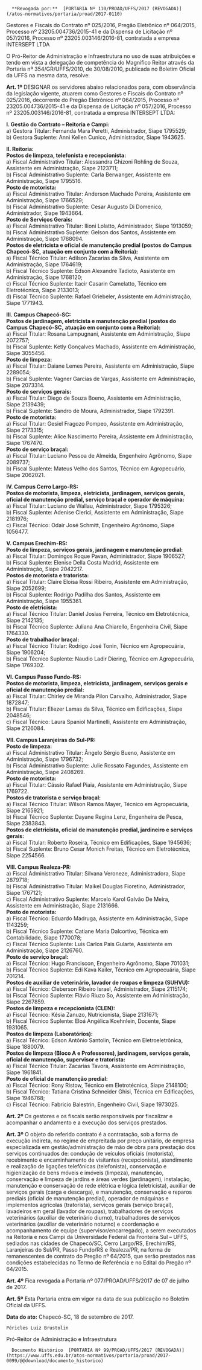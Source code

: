       **Revogada por:**  [PORTARIA Nº 110/PROAD/UFFS/2017 (REVOGADA)](/atos-normativos/portaria/proad/2017-0110) 

   Gestores e Fiscais do Contrato nº 025/2016, Pregão Eletrônico nº 064/2015, Processo nº 23205.004736/2015-41 e da Dispensa de Licitação nº 057/2016, Processo nº 23205.003146/2016-81, contratada a empresa INTERSEPT LTDA  

O Pró-Reitor de Administração e Infraestrutura no uso de suas atribuições e tendo em vista a delegação de competência do Magnífico Reitor através da Portaria nº 354/GR/UFFS/2010, de 30/08/2010, publicada no Boletim Oficial da UFFS na mesma data, resolve:

 **Art. 1º** DESIGNAR os servidores abaixo relacionados para, com observância da legislação vigente, atuarem como Gestores e Fiscais do Contrato nº 025/2016, decorrente do Pregão Eletrônico nº 064/2015, Processo nº 23205.004736/2015-41 e da Dispensa de Licitação nº 057/2016, Processo nº 23205.003146/2016-81, contratada a empresa INTERSEPT LTDA:

 **I. Gestão do Contrato – Reitoria e Campi:**  
a) Gestora Titular: Fernanda Mara Peretti, Administrador, Siape 1795529;  
b) Gestora Suplente: Anni Kellen Cunico, Administrador, Siape 1943625.

 **II. Reitoria:**  
**Postos de limpeza, telefonista e recepcionista:**  
a) Fiscal Administrativo Titular: Alessandra Ghizoni Rohling de Souza, Assistente em Administração, Siape 2123711;  
b) Fiscal Administrativo Suplente: Carla Berwanger, Assistente em Administração, Siape 1795516.  
**Posto de motorista:**  
a) Fiscal Administrativo Titular: Anderson Machado Pereira, Assistente em Administração, Siape 1766529;  
b) Fiscal Administrativo Suplente: Cesar Augusto Di Domenico, Administrador, Siape 1943664.  
**Posto de Serviços Gerais:**  
a) Fiscal Administrativo Titular: Ilioni Lolatto, Administrador, Siape 1913059;  
b) Fiscal Administrativo Suplente: Gelson dos Santos, Assistente em Administração, Siape 1768094.  
**Postos de eletricista e oficial de manutenção predial (postos do Campus Chapecó-SC,** **atuação em conjunto com a Reitoria):**  
a) Fiscal Técnico Titular: Adilson Zacarias da Silva, Assistente em Administração, Siape 1764619;  
b) Fiscal Técnico Suplente: Edson Alexandre Tadioto, Assistente em Administração, Siape 1768120;  
c) Fiscal Técnico Suplente: Itacir Casarin Camelatto, Técnico em Eletrotécnica, Siape 2133013;  
d) Fiscal Técnico Suplente: Rafael Griebeler, Assistente em Administração, Siape 1771943.

 **III. Campus Chapecó-SC:**  
**Postos de jardinagem, eletricista e manutenção predial (postos do Campus Chapecó-SC,** **atuação em conjunto com a Reitoria):**  
a) Fiscal Titular: Rosana Lampugnani, Assistente em Administração, Siape 2072757;  
b) Fiscal Suplente: Ketly Gonçalves Machado, Assistente em Administração, Siape 3055456.  
**Posto de limpeza:**  
a) Fiscal Titular: Daiane Lemes Pereira, Assistente em Administração, Siape 2289054;  
b) Fiscal Suplente: Vagner Garcias de Vargas, Assistente em Administração, Siape 2073314.  
**Posto de serviços gerais:**  
a) Fiscal Titular: Diego de Souza Boeno, Assistente em Administração, Siape 2139439;  
b) Fiscal Suplente: Sandro de Moura, Administrador, Siape 1792391.  
**Posto de motorista:**  
a) Fiscal Titular: Gesiel Fragozo Pompeo, Assistente em Administração, Siape 2173315;  
b) Fiscal Suplente: Alice Nascimento Pereira, Assistente em Administração, Siape 1767470.  
**Posto de serviço braçal:**  
a) Fiscal Titular: Luciano Pessoa de Almeida, Engenheiro Agrônomo, Siape 2089737;  
b) Fiscal Suplente: Mateus Velho dos Santos, Técnico em Agropecuário, Siape 2062021.

 **IV. Campus Cerro Largo-RS:**  
**Postos de motorista, limpeza, eletricista, jardinagem, serviços gerais, oficial de manutenção** **predial, serviço braçal e operador de máquina:**  
a) Fiscal Titular: Luciano de Wallau, Administrador, Siape 1795326;  
b) Fiscal Suplente: Adenise Clerici, Assistente em Administração, Siape 2181976;  
c) Fiscal Técnico: Odair José Schmitt, Engenheiro Agrônomo, Siape 1056477.

 **V. Campus Erechim-RS:**  
**Posto de limpeza, serviços gerais, jardinagem e manutenção predial:**  
a) Fiscal Titular: Domingos Roque Pavan, Administrador, Siape 1906527;  
b) Fiscal Suplente: Elenise Della Costa Madrid, Assistente em Administração, Siape 2042217.  
**Postos de motorista e tratorista:**  
a) Fiscal Titular: Claire Eloisa Rossi Ribeiro, Assistente em Administração, Siape 2052699;  
b) Fiscal Suplente: Rodrigo Padilha dos Santos, Assistente em Administração, Siape 1955361.  
**Posto de eletricista:**  
a) Fiscal Técnico Titular: Daniel Josias Ferreira, Técnico em Eletrotécnica, Siape 2142135;  
b) Fiscal Técnico Suplente: Juliana Ana Chiarello, Engenheira Civil, Siape 1764330.  
**Posto de trabalhador braçal:**  
a) Fiscal Técnico Titular: Rodrigo José Tonin, Técnico em Agropecuária, Siape 1906204;  
b) Fiscal Técnico Suplente: Naudio Ladir Diering, Técnico em Agropecuária, Siape 1769302.

 **VI. Campus Passo Fundo-RS:**  
**Postos de motorista, limpeza, eletricista, jardinagem, serviços gerais e oficial de manutenção predial:**  
a) Fiscal Titular: Chirley de Miranda Pilon Carvalho, Administrador, Siape 1872847;  
b) Fiscal Titular: Eliezer Lamas da Silva, Técnico em Edificações, Siape 2048546;  
c) Fiscal Técnico: Laura Spaniol Martinelli, Assistente em Administração, Siape 2126084.

 **VII. Campus Laranjeiras do Sul-PR:**  
**Posto de limpeza:**  
a) Fiscal Administrativo Titular: Ângelo Sérgio Bueno, Assistente em Administração, Siape 1796732;  
b) Fiscal Administrativo Suplente: Julie Rossato Fagundes, Assistente em Administração, Siape 2408269.  
**Posto de motorista:**  
a) Fiscal Titular: Cássio Rafael Piaia, Assistente em Administração, Siape 1769722.  
**Postos de tratorista e serviço braçal:**  
a) Fiscal Técnico Titular: Wilson Ramos Mayer, Técnico em Agropecuária, Siape 2165921;  
b) Fiscal Técnico Suplente: Dayane Regina Lenz, Engenheira de Pesca, Siape 2383843.  
**Postos de eletricista, oficial de manutenção predial, jardineiro e serviços gerais:**  
a) Fiscal Titular: Roberto Roseira, Técnico em Edificações, Siape 1945636;  
b) Fiscal Suplente: Bruno Cesar Monich Freitas, Técnico em Eletrotécnica, Siape 2254566.

 **VIII. Campus Realeza-PR:**  
a) Fiscal Administrativo Titular: Silvana Veroneze, Administradora, Siape 2879718;  
b) Fiscal Administrativo Titular: Maikel Douglas Fioretino, Administrador, Siape 1767121;  
c) Fiscal Administrativo Suplente: Marcelo Karol Galvão De Meira, Assistente em Administração, Siape 2131666.  
**Posto de motorista:**  
a) Fiscal Técnico: Eduardo Madruga, Assistente em Administração, Siape 1143259;  
b) Fiscal Técnico Suplente: Catiane Maria Dalcortivo, Técnica em Contabilidade, Siape 1770078;  
c) Fiscal Técnico Suplente: Luis Carlos Pais Gularte, Assistente em Administração, Siape 2126760.  
**Posto de serviço braçal:**  
a) Fiscal Técnico: Hugo Franciscon, Engenheiro Agrônomo, Siape 701031;  
b) Fiscal Técnico Suplente: Edi Kava Kailer, Técnico em Agropecuária, Siape 701214.  
**Postos de auxiliar de veterinário, lavador de roupas e limpeza (SUHVU):**  
a) Fiscal Técnico: Cleberson Ribeiro Israel, Administrador, Siape 2115174;  
b) Fiscal Técnico Suplente: Flávio Riuzo So, Assistente em Administração, Siape 2267859.  
**Postos de limpeza e recepcionista (CLEN):**  
a) Fiscal Técnico: Késia Zanuzo, Nutricionista, Siape 2131671;  
b) Fiscal Técnico Suplente: Eloá Angélica Koehnlein, Docente, Siape 1931065.  
**Postos de limpeza (Laboratórios):**  
a) Fiscal Técnico: Edson Antônio Santolin, Técnico em Eletroeletrônica, Siape 1880079.  
**Postos de limpeza (Bloco A e Professores), jardinagem, serviços gerais, oficial de manutenção, supervisor e tratorista:**  
a) Fiscal Técnico Titular: Zacarias Tavora, Assistente em Administração, Siape 1961841.  
**Posto de oficial de manutenção predial:**  
a) Fiscal Técnico: Rony Ristow, Técnico em Eletrotécnica, Siape 2148100;  
b) Fiscal Técnico: Tatiana Cristina Schneider Ghisi, Técnica em Edificações, Siape 1946768;  
c) Fiscal Técnico: Fabricio Balestrin, Engenheiro Civil, Siape 1973025.

 **Art. 2º** Os gestores e os fiscais serão responsáveis por fiscalizar e acompanhar o andamento e a execução dos serviços prestados.

 **Art. 3º** O objeto do referido contrato é a contratação, sob a forma de execução indireta, no regime de empreitada por preço unitário, de empresa especializada em gestão/administração de mão de obra para prestação dos serviços continuados de: condução de veículos oficiais (motorista), recebimento e encaminhamento de visitantes (recepcionista), atendimento e realização de ligações telefônicas (telefonista), conservação e higienização de bens móveis e imóveis (limpeza), manutenção, conservação e limpeza de jardins e áreas verdes (jardinagem), instalação, manutenção e conservação de rede elétrica e lógica (eletricista), auxiliar de serviços gerais (carga e descarga), e manutenção, conservação e reparos prediais (oficial de manutenção predial), operador de máquinas e implementos agrícolas (tratorista), serviços gerais (serviço braçal), lavadeiros em geral (lavador de roupas), trabalhadores de serviços veterinários (auxiliar de veterinário diurno), trabalhadores de serviços veterinários (auxiliar de veterinário noturno) e coordenação e acompanhamento de equipe (supervisor/encarregado), a serem executados na Reitoria e nos Campi da Universidade Federal da Fronteira Sul – UFFS, sediados nas cidades de Chapecó/SC, Cerro Largo/RS, Erechim/RS, Laranjeiras do Sul/PR, Passo Fundo/RS e Realeza/PR, na forma de remanescentes de contrato do Pregão nº 64/2015, que serão prestados nas condições estabelecidas no Termo de Referência e no Edital do Pregão nº 64/2015.

 **Art. 4º** Fica revogada a Portaria nº 077/PROAD/UFFS/2017 de 07 de julho de 2017.

 **Art. 5º** Esta Portaria entra em vigor na data de sua publicação no Boletim Oficial da UFFS.

  

   **Data do ato:** Chapecó-SC, 18 de setembro de 2017.   
 

    Péricles Luiz Brustolin   
 Pró-Reitor de Administração e Infraestrutura 

      Documento Histórico  [PORTARIA Nº 99/PROAD/UFFS/2017 (REVOGADA)](https://www.uffs.edu.br/atos-normativos/portaria/proad/2017-0099/@@download/documento_historico)     
      